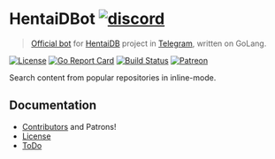 # HentaiDBot [![discord](https://discordapp.com/api/guilds/209880969702932490/widget.png)](https://discord.gg/M8BG7tZ)
> [Official bot](https://telegram.me/HentaiDBot) for [HentaiDB](https://telegram.me/HentaiDB) project in [Telegram](https://telegram.org), written on GoLang.

[![License](https://img.shields.io/npm/l/express.svg?maxAge=2592000)](LICENSE.md)
[![Go Report Card](https://goreportcard.com/badge/github.com/HentaiDB/HentaiDBot)](https://goreportcard.com/report/github.com/HentaiDB/HentaiDBot)
[![Build Status](https://travis-ci.org/HentaiDB/HentaiDBot.svg?branch=master)](https://travis-ci.org/HentaiDB/HentaiDBot)
[![Patreon](https://img.shields.io/badge/support-patreon-E66500.svg?maxAge=2592000)](https://www.patreon.com/toby3d)

Search content from popular repositories in inline-mode.

## Documentation
- [Contributors](CONTRIBUTORS.md) and Patrons!
- [License](LICENSE.md)
- [ToDo](https://github.com/HentaiDB/HentaiDBot/projects)
